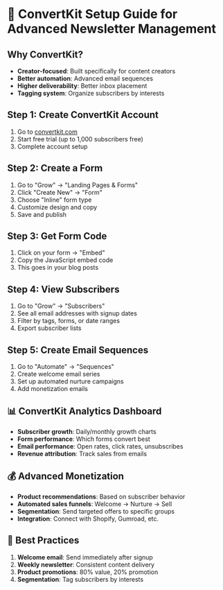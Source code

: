 # 🚀 ConvertKit Setup Guide for Advanced Newsletter Management

## Why ConvertKit?
- **Creator-focused**: Built specifically for content creators
- **Better automation**: Advanced email sequences
- **Higher deliverability**: Better inbox placement
- **Tagging system**: Organize subscribers by interests

## Step 1: Create ConvertKit Account
1. Go to [convertkit.com](https://convertkit.com)
2. Start free trial (up to 1,000 subscribers free)
3. Complete account setup

## Step 2: Create a Form
1. Go to "Grow" → "Landing Pages & Forms"
2. Click "Create New" → "Form"
3. Choose "Inline" form type
4. Customize design and copy
5. Save and publish

## Step 3: Get Form Code
1. Click on your form → "Embed"
2. Copy the JavaScript embed code
3. This goes in your blog posts

## Step 4: View Subscribers
1. Go to "Grow" → "Subscribers"
2. See all email addresses with signup dates
3. Filter by tags, forms, or date ranges
4. Export subscriber lists

## Step 5: Create Email Sequences
1. Go to "Automate" → "Sequences"
2. Create welcome email series
3. Set up automated nurture campaigns
4. Add monetization emails

## 📊 ConvertKit Analytics Dashboard
- **Subscriber growth**: Daily/monthly growth charts
- **Form performance**: Which forms convert best
- **Email performance**: Open rates, click rates, unsubscribes
- **Revenue attribution**: Track sales from emails

## 💰 Advanced Monetization
- **Product recommendations**: Based on subscriber behavior
- **Automated sales funnels**: Welcome → Nurture → Sell
- **Segmentation**: Send targeted offers to specific groups
- **Integration**: Connect with Shopify, Gumroad, etc.

## 🎯 Best Practices
1. **Welcome email**: Send immediately after signup
2. **Weekly newsletter**: Consistent content delivery
3. **Product promotions**: 80% value, 20% promotion
4. **Segmentation**: Tag subscribers by interests
